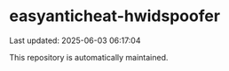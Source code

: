 # easyanticheat-hwidspoofer

Last updated: 2025-06-03 06:17:04

This repository is automatically maintained.
